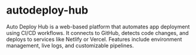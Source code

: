 # autodeploy-hub
Auto Deploy Hub is a web-based platform that automates app deployment using CI/CD workflows. It connects to GitHub, detects code changes, and deploys to services like Netlify or Vercel. Features include environment management, live logs, and customizable pipelines.
